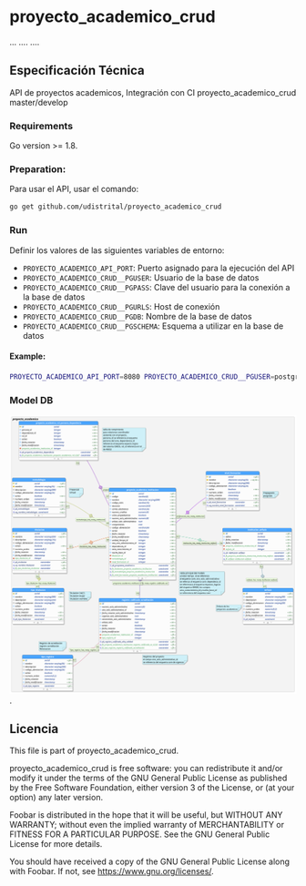 # proyecto_academico_crud

... .... ....


## Especificación Técnica

API de proyectos academicos, Integración con CI proyecto_academico_crud master/develop


###  Requirements
Go version >= 1.8.

### Preparation:
Para usar el API, usar el comando:

```bash
go get github.com/udistrital/proyecto_academico_crud
```
### Run

 Definir los valores de las siguientes variables de entorno:

 - `PROYECTO_ACADEMICO_API_PORT`: Puerto asignado para la ejecución del API
 - `PROYECTO_ACADEMICO_CRUD__PGUSER`: Usuario de la base de datos
 - `PROYECTO_ACADEMICO_CRUD__PGPASS`: Clave del usuario para la conexión a la base de datos  
 - `PROYECTO_ACADEMICO_CRUD__PGURLS`: Host de conexión
 - `PROYECTO_ACADEMICO_CRUD__PGDB`: Nombre de la base de datos
 - `PROYECTO_ACADEMICO_CRUD__PGSCHEMA`: Esquema a utilizar en la base de datos

#### Example:

```bash
PROYECTO_ACADEMICO_API_PORT=8080 PROYECTO_ACADEMICO_CRUD__PGUSER=postgres PROYECTO_ACADEMICO_CRUD__PGPASS=**** PROYECTO_ACADEMICO_CRUD__PGURLS=localhost PROYECTO_ACADEMICO_CRUD__PGDB=proyecto_academico PROYECTO_ACADEMICO_CRUD__PGSCHEMA=proyecto_academico RUN_MODE=dev bee run -downdoc=true -gendoc=true
```
### Model DB
![image](./modelo_proyecto_academico_crud.png).

## Licencia

This file is part of proyecto_academico_crud.

proyecto_academico_crud is free software: you can redistribute it and/or modify it under the terms of the GNU General Public License as published by the Free Software Foundation, either version 3 of the License, or (at your option) any later version.

Foobar is distributed in the hope that it will be useful, but WITHOUT ANY WARRANTY; without even the implied warranty of MERCHANTABILITY or FITNESS FOR A PARTICULAR PURPOSE. See the GNU General Public License for more details.

You should have received a copy of the GNU General Public License along with Foobar. If not, see https://www.gnu.org/licenses/.
